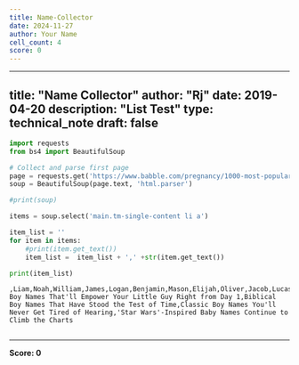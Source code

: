 ```yaml
---
title: Name-Collector
date: 2024-11-27
author: Your Name
cell_count: 4
score: 0
---
```


---
title: "Name Collector"
author: "Rj"
date: 2019-04-20
description: "List Test"
type: technical_note
draft: false
---

```python
import requests
from bs4 import BeautifulSoup
```


```python
# Collect and parse first page
page = requests.get('https://www.babble.com/pregnancy/1000-most-popular-boy-names/')
soup = BeautifulSoup(page.text, 'html.parser')    

#print(soup)    

items = soup.select('main.tm-single-content li a')

item_list = ''
for item in items:
    #print(item.get_text())
    item_list =  item_list + ',' +str(item.get_text())

print(item_list)
```

    ,Liam,Noah,William,James,Logan,Benjamin,Mason,Elijah,Oliver,Jacob,Lucas,Michael,Alexander,Ethan,Daniel,Matthew,Aiden,Henry,Joseph,Jackson,Samuel,Sebastian,David,Carter,Wyatt,Jayden,John,Owen,Dylan,Luke,Gabriel,Anthony,Isaac,Grayson,Jack,Julian,Levi,Christopher,Joshua,Andrew,Lincoln,Mateo,Ryan,Jaxon,Nathan,Aaron,Isaiah,Thomas,Charles,Caleb,Josiah,Christian,Hunter,Eli,Jonathan,Connor,Landon,Adrian,Asher,Cameron,Leo,Theodore,Jeremiah,Hudson,Robert,Easton,Nolan,Nicholas,Ezra,Colton,Angel,Brayden,Jordan,Dominic,Austin,Ian,Adam,Elias,Greyson,Jose,Ezekiel,Carson,Evan,Maverick,Bryson,Jace,Cooper,Xavier,Parker,Roman,Jason,Santiago,Chase,Sawyer,Gavin,Leonardo,Ayden,Jameson,Kevin,Bentley,Zachary,Everett,Axel,Tyler,Micah,Vincent,Weston,Miles,Wesley,Nathaniel,Harrison,Brandon,Cole,Declan,Luis,Braxton,Damian,Silas,Ryder,Bennett,George,Emmett,Justin,Max,Diego,Carlos,Maxwell,Kingston,Ivan,Maddox,Juan,Jayce,Rowan,Eric,Jesus,Calvin,Abel,King,Camden,Amir,Blake,Alex,Brody,Malachi,Emmanuel,Jonah,Beau,Jude,Antonio,Alan,Elliott,Elliot,Waylon,Xander,Timothy,Victor,Bryce,Finn,Brantley,Edward,Abraham,Patrick,Grant,Hayden,Richard,Miguel,Joel,Gael,Rhett,Steven,Graham,Jasper,Jesse,Matteo,Dean,Preston,August,Oscar,Jeremy,Alejandro,Marcus,Dawson,Lorenzo,Zion,Maximus,Strong Boy Names That'll Empower Your Little Guy Right from Day 1,Biblical Boy Names That Have Stood the Test of Time,Classic Boy Names You'll Never Get Tired of Hearing,'Star Wars'-Inspired Baby Names Continue to Climb the Charts



```python

```


---
**Score: 0**